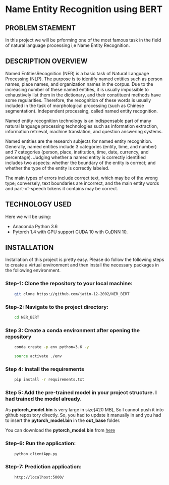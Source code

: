 # Name Entity Recognition using BERT

## PROBLEM STAEMENT

In this project we will be prforming one of the most famous task in the field of natural language processing i,e Name Entity Recognition.

## DESCRIPTION OVERVIEW

Named EntitiesRecognition (NER) is a basic task of Natural Language Processing (NLP). The purpose is to identify named entities such as person names, place names, and organization names in the corpus. Due to the increasing number of these named entities, it is usually impossible to exhaustively list them in the dictionary, and their constituent methods have some regularities. Therefore, the recognition of these words is usually included in the task of morphological processing (such as Chinese segmentation). Independent processing, called named entity recognition. 

Named entity recognition technology is an indispensable part of many natural language processing technologies such as information extraction, information retrieval, machine translation, and question answering systems.

Named entities are the research subjects for named entity recognition. Generally, named entities include 3 categories (entity, time, and number) and 7 categories (person, place, institution, time, date, currency, and percentage). Judging whether a named entity is correctly identified includes two aspects: whether the boundary of the entity is correct; and whether the type of the entity is correctly labeled. 

The main types of errors include correct text, which may be of the wrong type; conversely, text boundaries are incorrect, and the main entity words and part-of-speech tokens it contains may be correct.


## TECHNOLOGY USED
Here we will be using:
- Anaconda Python 3.6
- Pytorch 1.4 with GPU support CUDA 10 with CuDNN 10.

## INSTALLATION
Installation of this project is pretty easy. Please do follow the following steps to create a virtual environment and then install the necessary packages in the following environment.

### Step-1: Clone the repository to your local machine:
```bash
    git clone https://github.com/jatin-12-2002/NER_BERT
```

### Step-2: Navigate to the project directory:
```bash
    cd NER_BERT
```

### Step 3: Create a conda environment after opening the repository

```bash
    conda create -p env python=3.6 -y
```

```bash
    source activate ./env
```

### Step 4: Install the requirements
```bash
    pip install -r requirements.txt
```

### Step 5: Add the pre-trained model in your project structure. I had trained the model already.
As **pytorch_model.bin** is very large in size(420 MB), So I cannot push it into github repository directly. So, you had to update it manually in and you had to insert the **pytorch_model.bin** in the **out_base** folder.

You can download the **pytorch_model.bin** from [here](https://www.dropbox.com/scl/fi/arbjwnrhr5frzwzwnok3s/pytorch_model.bin?rlkey=kzc9raj05yo2oqskxbr0yb5dh&st=lq4gf5uj&dl=0)


### Step-6: Run the application:
```bash
    python clientApp.py
```

### Step-7: Prediction application:
```bash
    http://localhost:5000/
```